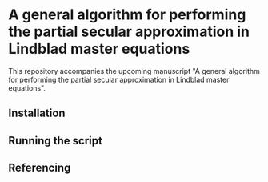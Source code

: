 # A general algorithm for performing the partial secular approximation in Lindblad master equations

This repository accompanies the upcoming manuscript "A general algorithm for performing the partial secular approximation in Lindblad master equations".

## Installation

## Running the script

## Referencing

